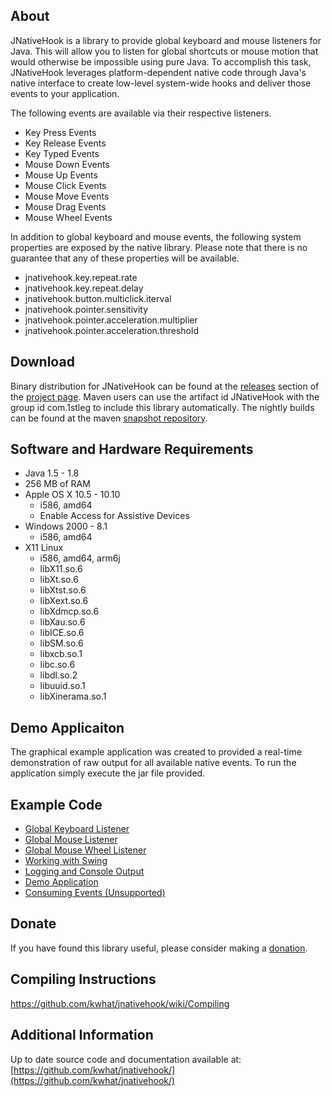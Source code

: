 ## About
JNativeHook is a library to provide global keyboard and mouse listeners for
Java.  This will allow you to listen for global shortcuts or mouse motion that
would otherwise be impossible using pure Java.  To accomplish this task,
JNativeHook leverages platform-dependent native code through Java's native
interface to create low-level system-wide hooks and deliver those events to
your application.

The following events are available via their respective listeners.
* Key Press Events
* Key Release Events
* Key Typed Events
* Mouse Down Events
* Mouse Up Events
* Mouse Click Events
* Mouse Move Events
* Mouse Drag Events
* Mouse Wheel Events

In addition to global keyboard and mouse events, the following system
properties are exposed by the native library.  Please note that there is no
guarantee that any of these properties will be available.
* jnativehook.key.repeat.rate
* jnativehook.key.repeat.delay
* jnativehook.button.multiclick.iterval
* jnativehook.pointer.sensitivity
* jnativehook.pointer.acceleration.multiplier
* jnativehook.pointer.acceleration.threshold
 
## Download
Binary distribution for JNativeHook can be found at the 
[releases](https://github.com/kwhat/jnativehook/releases) section of the 
[project page](https://github.com/kwhat/jnativehook/).  Maven users can 
use the artifact id JNativeHook with the group id com.1stleg to include 
this library automatically.  The nightly builds can be found at the maven 
[snapshot repository](https://oss.sonatype.org/content/repositories/snapshots/com/1stleg/jnativehook/2.0.SNAPSHOT/).

## Software and Hardware Requirements
* Java 1.5 - 1.8
* 256 MB of RAM
* Apple OS X 10.5 - 10.10
  * i586, amd64
  * Enable Access for Assistive Devices
* Windows 2000 - 8.1
  * i586, amd64
* X11 Linux
  * i586, amd64, arm6j
  * libX11.so.6
  * libXt.so.6
  * libXtst.so.6
  * libXext.so.6
  * libXdmcp.so.6
  * libXau.so.6
  * libICE.so.6
  * libSM.so.6
  * libxcb.so.1
  * libc.so.6
  * libdl.so.2
  * libuuid.so.1
  * libXinerama.so.1

## Demo Applicaiton
The graphical example application was created to provided a real-time
demonstration of raw output for all available native events.  To run the
application simply execute the jar file provided.

## Example Code
* [Global Keyboard Listener](https://github.com/kwhat/jnativehook/wiki/Usage#global-keyboard-listener)
* [Global Mouse Listener](https://github.com/kwhat/jnativehook/wiki/Usage#global-mouse-listener)
* [Global Mouse Wheel Listener](https://github.com/kwhat/jnativehook/wiki/Usage#global-mouse-wheel-listener)
* [Working with Swing](https://github.com/kwhat/jnativehook/wiki/Usage#working-with-swing)
* [Logging and Console Output](https://github.com/kwhat/jnativehook/wiki/Usage#logging-and-console-output)
* [Demo Application](https://github.com/kwhat/jnativehook/wiki/Usage#demo-application)
* [Consuming Events (Unsupported)](https://github.com/kwhat/jnativehook/wiki/Usage#consuming-events-unsupported)

## Donate
If you have found this library useful, please consider making a [donation](https://github.com/kwhat/jnativehook/wiki/Donate).

## Compiling Instructions
https://github.com/kwhat/jnativehook/wiki/Compiling

## Additional Information
Up to date source code and documentation available at:
[https://github.com/kwhat/jnativehook/](https://github.com/kwhat/jnativehook/)
